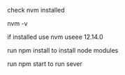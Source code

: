 
check nvm installed

nvm -v

if installed use nvm useee 12.14.0

run npm install to install node modules

run npm start to run sever

